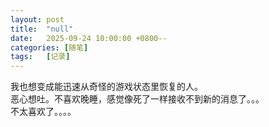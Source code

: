 ```yaml
---
layout: post
title:  "null"
date:   2025-09-24 10:00:00 +0800--
categories: [随笔]
tags:   [记录]
---
```

我也想变成能迅速从奇怪的游戏状态里恢复的人。
<br>
恶心想吐。不喜欢晚睡，感觉像死了一样接收不到新的消息了。。。<br>
不太喜欢了。。。。

